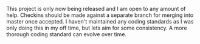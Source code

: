 This project is only now being released and I am open to any amount of help.
Checkins should be made against a separate branch for merging into master once accepted.
I haven't maintained any coding standards as I was only doing this in my off time, but lets aim for some consistency.
A more thorough coding standard can evolve over time.
